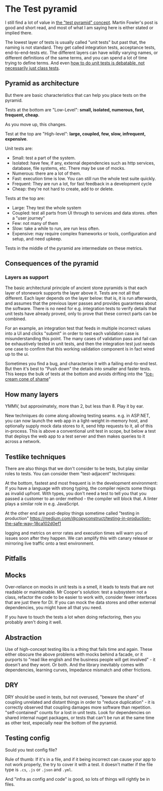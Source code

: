 # The Test pyramid

I still find a lot of value in [the "test pyramid" concept](https://martinfowler.com/bliki/TestPyramid.html).
 Martin Fowler's post is good and short read, and most of what I am saying here is either stated or implied there.

The lowest layer of tests is usually called "unit tests" but past that, the naming is not standard. They get called integration tests, acceptance tests, end-to-end-tests etc. The different layers can have wildly varying names, or different definitions of the same terms, and you can spend a lot of time trying to define terms. And even [how to do unit tests is debatable, not necessarily just class tests](https://www.youtube.com/watch?v=EZ05e7EMOLM).

## Pyramid as architecture

But there are basic characteristics that can help you place tests on the pyramid.

Tests at the bottom are "Low-Level": **small, isolated, numerous, fast, frequent, cheap**.

As you move up, this changes.

Test at the top are "High-level": **large, coupled, few, slow, infrequent, expensive**.

Unit tests are:

* Small: test a part of the system.
* Isolated: have few, if any, external dependencies such as http services, database, file systems, etc. There may be use of mocks.
* Numerous: there are a lot of them.
* Fast: execution time is low. You can still run the whole test suite quickly.
* Frequent: They are run a lot, for fast feedback in a development cycle
* Cheap: they're not hard to create, add to or delete.

Tests at the top are:

* Large: They test the whole system
* Coupled: test all parts from UI through to services and data stores. often a "user journey"
* Few: not many of them
* Slow: take a while to run, are run less often.
* Expensive: may require complex frameworks or tools, configuration and setup, and need upkeep.

Tests in the middle of the pyramid are intermediate on these metrics.

## Consequences of the pyramid

### Layers as support

The basic architectural principle of ancient stone pyramids is that each layer of stonework supports the layer above it. Tests are not all that different. Each layer depends on the layer below: that is, it is run afterwards, and assumes that the previous layer passes and provides guarantees about the software. There is no need for e.g. integration tests to verify details that unit tests have already proved, only to prove that these correct parts can be combined.

For an example, an integration test that feeds in multiple incorrect values into a UI and clicks "submit" in order to test each validation case is misunderstanding this point. The many cases of validation pass and fail can be exhaustively tested in unit tests, and then the integration test just needs one case to confirm that this working validation component is in fact wired up to the ui.

Sometimes you find a bug, and characterise it with a failing end-to-end test. But then it's best to "Push down" the details into smaller and faster tests. This keeps the bulk of tests at the bottom and avoids drifting into the "[Ice-cream cone of shame](https://medium.com/@fistsOfReason/testing-is-good-pyramids-are-bad-ice-cream-cones-are-the-worst-ad94b9b2f05f)"

## How many layers

YMMV, but approximately, more than 2, but less than 8. Play it by ear.

New techniques do come along allowing testing seams. e.g. in ASP.NET, you can now launch the web app in a light-weight in-memory host, and optionally supply mock data stores to it, send http requests to it, all of this in-process. This is above a conventional unit test in scope, but below a test that deploys the web app to a test server and then makes queries to it across a network.

## Testlike techniques

There are also things that we don't consider to be tests, but play similar roles to tests. You can consider them "test-adjacent" techniques:

At the bottom, fastest and most frequent is in the development environment:
If you have a language with strong typing, the compiler rejects some things as invalid upfront. With types, you don't need a test to tell you that you passed a customer to an order method - the compiler will block that. A linter plays a similar role in e.g. JavaScript.

At the other end are post-deploy things sometime called "testing in production" https://medium.com/@copyconstruct/testing-in-production-the-safe-way-18ca102d0ef1

logging and metrics on error rates and execution times will warn you of issues soon after they happen. We can amplify this with canary release or mirroring live traffic onto a test environment.

## Pitfalls

## Mocks

Over-reliance on mocks in unit tests is a smell, it leads to tests that are not readable or maintainable.
Mr Cooper's solution: test a subsystem not a class, refactor the code to be easier to work with, consider fewer interfaces that are just there for DI. If you can mock the data stores and other external dependencies, you might have all that you need.

If you have to touch the tests a lot when doing refactoring, then you probably aren't doing it well.

## Abstraction

Use of high-concept testing libs is a thing that fails time and again.
These either obscure the above problems with mocks behind a facade, or it purports to "read like english and the business people will get involved" - it doesn't and they wont. Or both. And the library inevitably comes with dependencies, learning curves, Impedance  mismatch and other frictions.

## DRY

DRY should be used in tests, but not overused, "beware the share" of coupling unrelated and distant things in order to "reduce duplication" - it is correctly observed that coupling damages more software than repetition. "self-contained" counts for a lost in unit tests. Look for dependencies on shared internal nuget packages, or tests that can't be run at the same time as other test, especially near the bottom of the pyramid.

## Testing config

Sould you test config file?

Rule of thumb: If it's in a file, and if it being incorrect can cause your app to not work properly, the try to cover it with a test. it doesn't matter if the file type is `.cs`, `.js` or `.json` and `.yml`.

And "infra as config and code" is good, so lots of things will rightly be in files.
